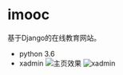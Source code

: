 # imooc
基于Django的在线教育网站。
 - python 3.6
  - xadmin 
  ![主页效果](https://ooo.0o0.ooo/2017/06/28/5953c76321aaa.png)
  ![xadmin](https://ooo.0o0.ooo/2017/06/28/5953c9836bb7e.png)
